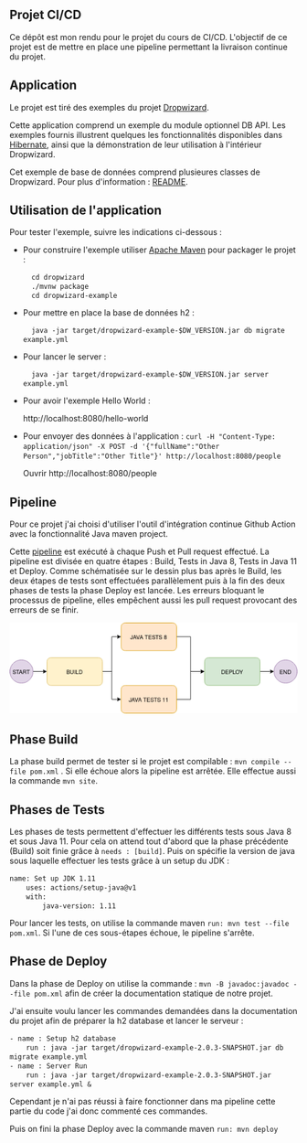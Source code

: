 ## Projet CI/CD
Ce dépôt est mon rendu pour le projet du cours de CI/CD. L'objectif de ce projet est de mettre en place une pipeline permettant la livraison continue du projet. 

## Application
Le projet est tiré des exemples du projet [Dropwizard](https://github.com/dropwizard/dropwizard).

Cette application comprend un exemple du module optionnel DB API. Les exemples fournis illustrent quelques les fonctionnalités disponibles dans [Hibernate](http://hibernate.org/), ainsi que la démonstration de leur utilisation à l'intérieur Dropwizard.

Cet exemple de base de données comprend plusieures classes de Dropwizard. Pour plus d'information : [README](https://github.com/dropwizard/dropwizard/blob/master/dropwizard-example/README.md). 

## Utilisation de l'application
Pour tester l'exemple, suivre les indications ci-dessous :

* Pour construire l'exemple utiliser  [Apache Maven](https://maven.apache.org/)  pour packager le projet :

        cd dropwizard
        ./mvnw package
        cd dropwizard-example

* Pour mettre en place la base de données h2 : 

        java -jar target/dropwizard-example-$DW_VERSION.jar db migrate example.yml

* Pour lancer le server : 

        java -jar target/dropwizard-example-$DW_VERSION.jar server example.yml

* Pour avoir l'exemple Hello World :

	http://localhost:8080/hello-world

* Pour envoyer des données à l'application :
`curl -H "Content-Type: application/json" -X POST -d '{"fullName":"Other Person","jobTitle":"Other Title"}' http://localhost:8080/people`    
	
	Ouvrir http://localhost:8080/people
	
## Pipeline
Pour ce projet j'ai choisi d'utiliser l'outil d'intégration continue Github Action avec la fonctionnalité Java maven project. 

Cette [pipeline](https://github.com/elb29/ProjCICD/blob/master/.github/workflows/maven.yml) est exécuté à chaque Push et Pull request effectué. 
La pipeline est divisée en quatre étapes : Build, Tests in Java 8, Tests in Java 11 et Deploy. Comme schématisée sur le dessin plus bas après le Build, les deux étapes de tests sont effectuées parallèlement puis à la fin des deux phases de tests la phase Deploy est lancée.
Les erreurs bloquant le processus de pipeline, elles empêchent aussi les pull request provocant des erreurs de se finir. 

![Schéma de la pipeline](https://github.com/elb29/ProjCICD/blob/master/img/pipeline.png)
## Phase Build
La phase build permet de tester si le projet est compilable : `mvn compile --file pom.xml` . Si elle échoue alors la pipeline est arrêtée. Elle effectue aussi la commande `mvn site`.

## Phases de Tests
Les phases de tests permettent d'effectuer les différents tests sous Java 8 et sous Java 11. Pour cela on attend tout d'abord que la phase précédente (Build) soit finie grâce à `needs : [build]`. Puis on spécifie la version de java sous laquelle effectuer les tests grâce à un setup du JDK : 

``` 
name: Set up JDK 1.11 
	uses: actions/setup-java@v1
	with:
		java-version: 1.11 
```
Pour lancer les tests, on utilise la commande maven `run: mvn test --file pom.xml`. Si l'une de ces sous-étapes échoue, le pipeline s'arrête.


## Phase de Deploy

Dans la phase de Deploy on utilise la commande : `mvn -B javadoc:javadoc --file pom.xml` afin de créer la documentation statique de notre projet.

J'ai ensuite voulu lancer les commandes demandées dans la documentation du projet afin de préparer la h2 database et lancer le serveur : 
``` 
- name : Setup h2 database
	run : java -jar target/dropwizard-example-2.0.3-SNAPSHOT.jar db migrate example.yml
- name : Server Run
	run : java -jar target/dropwizard-example-2.0.3-SNAPSHOT.jar server example.yml &
```
Cependant je n'ai pas réussi à faire fonctionner dans ma pipeline cette partie du code j'ai donc commenté ces commandes. 

Puis on fini la phase Deploy avec la commande maven `run: mvn deploy`

